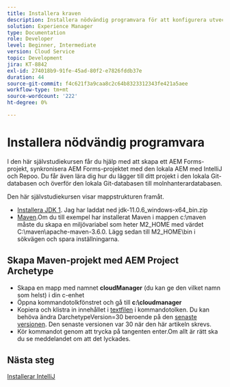 ```yaml
---
title: Installera kraven
description: Installera nödvändig programvara för att konfigurera utvecklingsmiljön
solution: Experience Manager
type: Documentation
role: Developer
level: Beginner, Intermediate
version: Cloud Service
topic: Development
jira: KT-8842
exl-id: 274018b9-91fe-45ad-80f2-e7826fddb37e
duration: 44
source-git-commit: f4c621f3a9caa8c2c64b8323312343fe421a5aee
workflow-type: tm+mt
source-wordcount: '222'
ht-degree: 0%

---
```


# Installera nödvändig programvara

I den här självstudiekursen får du hjälp med att skapa ett AEM Forms-projekt, synkronisera AEM Forms-projektet med den lokala AEM med IntelliJ och Repoo. Du får även lära dig hur du lägger till ditt projekt i den lokala Git-databasen och överför den lokala Git-databasen till molnhanterardatabasen.





Den här självstudiekursen visar mappstrukturen framåt.

* [Installera JDK 1](https://www.oracle.com/java/technologies/downloads/#java11-windows). Jag har laddat ned jdk-11.0.6_windows-x64_bin.zip
* [Maven](https://maven.apache.org/guides/getting-started/windows-prerequisites.html).Om du till exempel har installerat Maven i mappen c:\maven måste du skapa en miljövariabel som heter M2_HOME med värdet C:\maven\apache-maven-3.6.0. Lägg sedan till M2_HOME\bin i sökvägen och spara inställningarna.

## Skapa Maven-projekt med AEM Project Archetype

* Skapa en mapp med namnet **cloudManager** (du kan ge den vilket namn som helst) i din c-enhet
* Öppna kommandotolkfönstret och gå till **c:\cloudmanager**
* Kopiera och klistra in innehållet i [textfilen](assets/creating-maven-project.txt) i kommandotolken. Du kan behöva ändra DarchetypeVersion=30 beroende på den [senaste versionen](https://github.com/adobe/aem-project-archetype/releases). Den senaste versionen var 30 när den här artikeln skrevs.
* Kör kommandot genom att trycka på tangenten enter.Om allt är rätt ska du se meddelandet om att det lyckades.

## Nästa steg

[Installerar IntelliJ](./intellij-set-up.md)